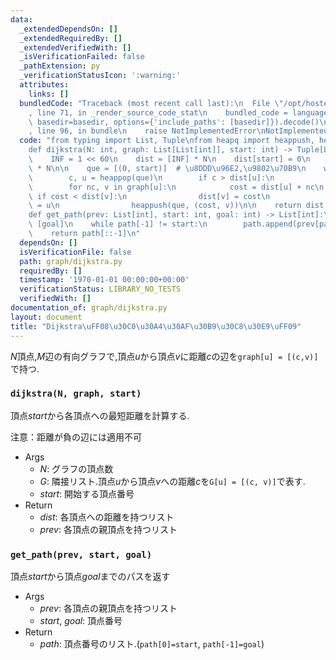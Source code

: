 ```yaml
---
data:
  _extendedDependsOn: []
  _extendedRequiredBy: []
  _extendedVerifiedWith: []
  _isVerificationFailed: false
  _pathExtension: py
  _verificationStatusIcon: ':warning:'
  attributes:
    links: []
  bundledCode: "Traceback (most recent call last):\n  File \"/opt/hostedtoolcache/PyPy/3.7.13/x64/site-packages/onlinejudge_verify/documentation/build.py\"\
    , line 71, in _render_source_code_stat\n    bundled_code = language.bundle(stat.path,\
    \ basedir=basedir, options={'include_paths': [basedir]}).decode()\n  File \"/opt/hostedtoolcache/PyPy/3.7.13/x64/site-packages/onlinejudge_verify/languages/python.py\"\
    , line 96, in bundle\n    raise NotImplementedError\nNotImplementedError\n"
  code: "from typing import List, Tuple\nfrom heapq import heappush, heappop\n\n\n\
    def dijkstra(N: int, graph: List[List[int]], start: int) -> Tuple[List[int], List[int]]:\n\
    \    INF = 1 << 60\n    dist = [INF] * N\n    dist[start] = 0\n    prev = [-1]\
    \ * N\n\n    que = [(0, start)]  # \u8DDD\u96E2,\u9802\u70B9\n    while que:\n\
    \        c, u = heappop(que)\n        if c > dist[u]:\n            continue\n\
    \        for nc, v in graph[u]:\n            cost = dist[u] + nc\n           \
    \ if cost < dist[v]:\n                dist[v] = cost\n                prev[v]\
    \ = u\n                heappush(que, (cost, v))\n\n    return dist, prev\n\n\n\
    def get_path(prev: List[int], start: int, goal: int) -> List[int]:\n    path =\
    \ [goal]\n    while path[-1] != start:\n        path.append(prev[path[-1]])\n\
    \    return path[::-1]\n"
  dependsOn: []
  isVerificationFile: false
  path: graph/dijkstra.py
  requiredBy: []
  timestamp: '1970-01-01 00:00:00+00:00'
  verificationStatus: LIBRARY_NO_TESTS
  verifiedWith: []
documentation_of: graph/dijkstra.py
layout: document
title: "Dijkstra\uFF08\u30C0\u30A4\u30AF\u30B9\u30C8\u30E9\uFF09"
---
```


$N$頂点,$M$辺の有向グラフで,頂点$u$から頂点$v$に距離$c$の辺を`graph[u] = [(c,v)]`で持つ.

### `dijkstra(N, graph, start)`

頂点$start$から各頂点への最短距離を計算する.

注意：距離が負の辺には適用不可

- Args
    - $N$: グラフの頂点数
    - $G$: 隣接リスト.頂点$u$から頂点$v$への距離$c$を`G[u] = [(c, v)]`で表す.
    - $start$: 開始する頂点番号
- Return
    - $dist$: 各頂点への距離を持つリスト
    - $prev$: 各頂点の親頂点を持つリスト  


### `get_path(prev, start, goal)`

頂点$start$から頂点$goal$までのパスを返す

- Args
    - $prev$: 各頂点の親頂点を持つリスト  
    - $start$, $goal$: 頂点番号
- Return
    - $path$: 頂点番号のリスト.(`path[0]=start`, `path[-1]=goal`)


